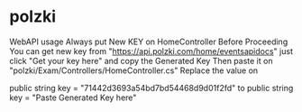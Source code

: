 # polzki
WebAPI usage
Always put New KEY on HomeController Before Proceeding
You can get new key from "https://api.polzki.com/home/eventsapidocs"     just click "Get your key here" and copy the Generated Key
Then paste it on  "polzki/Exam/Controllers/HomeController.cs"
Replace the value on 

public string key = "71442d3693a54bd7bd54468d9d01f2fd"
to
public string key = "Paste Generated Key here"
